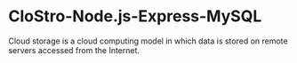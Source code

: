 # CloStro-Node.js-Express-MySQL
 Cloud storage is a cloud computing model in which data is stored on remote servers accessed from the Internet.
